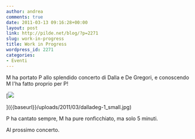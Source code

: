```yaml
---
author: andrea
comments: true
date: 2011-03-13 09:16:28+00:00
layout: post
link: http://pilde.net/blog/?p=2271
slug: work-in-progress
title: Work in Progress
wordpress_id: 2271
categories:
- Eventi
---
```


M ha portato P allo splendido concerto di Dalla e De Gregori, e conoscendo M l'ha fatto proprio per P!

[![]({{baseurl}}/uploads/2011/03/dalladeg-1_small.jpg)


]({{baseurl}}/uploads/2011/03/dalladeg-1_small.jpg)




P ha cantato sempre, M ha pure ronficchiato, ma solo 5 minuti.

Al prossimo concerto.
